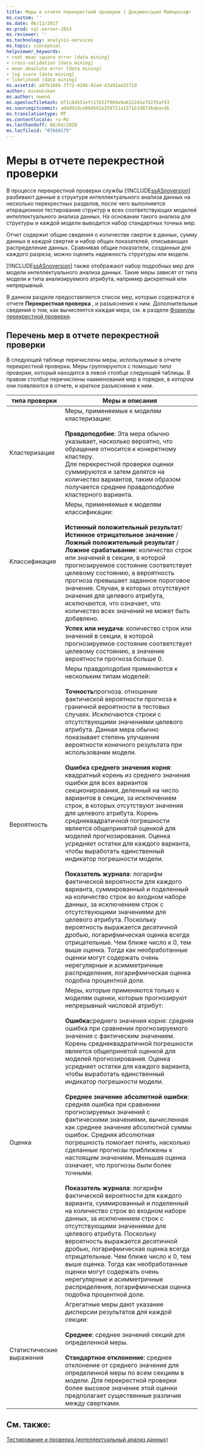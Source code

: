 ```yaml
---
title: Меры в отчете перекрестной проверки | Документация Майкрософт
ms.custom: ''
ms.date: 06/13/2017
ms.prod: sql-server-2014
ms.reviewer: ''
ms.technology: analysis-services
ms.topic: conceptual
helpviewer_keywords:
- root mean square error [data mining]
- cross-validation [data mining]
- mean absolute error [data mining]
- log score [data mining]
- likelihood [data mining]
ms.assetid: a07b1665-7f72-4266-82a4-43a91ae2571d
author: minewiskan
ms.author: owend
ms.openlocfilehash: b71c04551efc17b52f969a9a632241e7d235afd3
ms.sourcegitcommit: ad4d92dce894592a259721a1571b1d8736abacdb
ms.translationtype: MT
ms.contentlocale: ru-RU
ms.lasthandoff: 08/04/2020
ms.locfileid: "87669175"
---
```

# <a name="measures-in-the-cross-validation-report"></a>Меры в отчете перекрестной проверки
  В процессе перекрестной проверки службы [!INCLUDE[ssASnoversion](../../includes/ssasnoversion-md.md)] разбивают данные в структуре интеллектуального анализа данных на несколько перекрестных разделов, после чего выполняется итерационное тестирование структур и всех соответствующих моделей интеллектуального анализа данных. На основании такого анализа для структуры и каждой модели выводится набор стандартных точных мер.  
  
 Отчет содержит общие сведения о количестве сверток в данных, сумму данных в каждой свертке и набор общих показателей, описывающих распределение данных. Сравнивая общие показатели, созданные для каждого разреза, можно оценить надежность структуры или модели.  
  
 [!INCLUDE[ssASnoversion](../../includes/ssasnoversion-md.md)] также отображают набор подробных мер для модели интеллектуального анализа данных. Такие меры зависят от типа модели и типа анализируемого атрибута, например дискретный или непрерывный.  
  
 В данном разделе предоставляется список мер, которые содержатся в отчете **Перекрестная проверка** , и разъяснения к ним. Дополнительные сведения о том, как вычисляется каждая мера, см. в разделе [Формулы перекрестной проверки](cross-validation-formulas.md).  
  
## <a name="list-of-measures-in-the-cross-validation-report"></a>Перечень мер в отчете перекрестной проверки  
 В следующей таблице перечислены меры, используемые в отчете перекрестной проверки. Меры группируются с помощью *типа проверки*, который находится в левой столбце следующей таблицы. В правом столбце перечислены наименования мер в порядке, в котором они появляются в отчете, и краткое разъяснение к ним.  
  
|типа проверки|Меры и описания|  
|---------------|-------------------------------|  
|Кластеризация|Меры, применяемые к моделям кластеризации:<br /><br /> **Правдоподобие**: Эта мера обычно указывает, насколько вероятно, что обращение относится к конкретному кластеру. <br />                      Для перекрестной проверки оценки суммируются и затем делятся на количество вариантов, таким образом получается среднее правдоподобие кластерного варианта.|  
|Классификация|Меры, применяемые к моделям классификации:<br /><br /> **Истинный положительный результат**/<br />                      **Истинное отрицательное значение** /  **Ложный положительный результат** /  **Ложное срабатывание**: количество строк или значений в секции, в которой прогнозируемое состояние соответствует целевому состоянию, а вероятность прогноза превышает заданное пороговое значение. Случаи, в которых отсутствуют значения для целевого атрибута, исключаются, что означает, что количество всех значений не может быть добавлено.|  
||**Успех или неудача**: количество строк или значений в секции, в которой прогнозируемое состояние соответствует целевому состоянию, а значение вероятности прогноза больше 0.|  
|Вероятность|Меры правдоподобия применяются к нескольким типам моделей:<br /><br /> **Точность**прогноза. отношение фактической вероятности прогноза к граничной вероятности в тестовых случаях. Исключаются строки с отсутствующими значениями целевого атрибута. Данная мера обычно показывает степень улучшения вероятности конечного результата при использовании модели.<br /><br /> **Ошибка среднего значения корня**: квадратный корень из среднего значения ошибки для всех вариантов секционирования, деленный на число вариантов в секции, за исключением строк, в которых отсутствуют значения для целевого атрибута. Корень среднеквадратичной погрешности является общепринятой оценкой для моделей прогнозирования. Оценка усредняет остатки для каждого варианта, чтобы выработать единственный индикатор погрешности модели.<br /><br /> **Показатель журнала**: логарифм фактической вероятности для каждого варианта, суммированный и поделенный на количество строк во входном наборе данных, за исключением строк с отсутствующими значениями для целевого атрибута. Поскольку вероятность выражается десятичной дробью, логарифмическая оценка всегда отрицательные. Чем ближе число к 0, тем выше оценка. Тогда как необработанные оценки могут содержать очень нерегулярные и асимметричные распределения, логарифмическая оценка подобна процентной доле.|  
|Оценка|Меры, которые применяются только к моделям оценки, которые прогнозируют непрерывный числовой атрибут:<br /><br /> **Ошибка**среднего значения корня: средняя ошибка при сравнении прогнозируемого значения с фактическим значением. Корень среднеквадратичной погрешности является общепринятой оценкой для моделей прогнозирования. Оценка усредняет остатки для каждого варианта, чтобы выработать единственный индикатор погрешности модели.<br /><br /> **Среднее значение абсолютной ошибки**: средняя ошибка при сравнении прогнозируемых значений с фактическими значениями, вычисленная как среднее значение абсолютной суммы ошибок. Средняя абсолютная погрешность помогает понять, насколько сделанные прогнозы приближены к настоящим значениям. Меньшая оценка означает, что прогнозы были более точными.<br /><br /> **Показатель журнала**: логарифм фактической вероятности для каждого варианта, суммированный и поделенный на количество строк во входном наборе данных, за исключением строк с отсутствующими значениями для целевого атрибута. Поскольку вероятность выражается десятичной дробью, логарифмическая оценка всегда отрицательные. Чем ближе число к 0, тем выше оценка. Тогда как необработанные оценки могут содержать очень нерегулярные и асимметричные распределения, логарифмическая оценка подобна процентной доле.|  
|Статистические выражения|Агрегатные меры дают указание дисперсии результатов для каждой секции:<br /><br /> **Среднее**: среднее значений секций для определенной меры.<br /><br /> **Стандартное отклонение**: среднее отклонение от среднего значения для определенной меры по всем секциям в модели. Для перекрестной проверки более высокое значение этой оценки предполагает существенные различия между свертками.|  
  
## <a name="see-also"></a>См. также:  
 [Тестирование и проверка (интеллектуальный анализ данных)](testing-and-validation-data-mining.md)  
  
  
